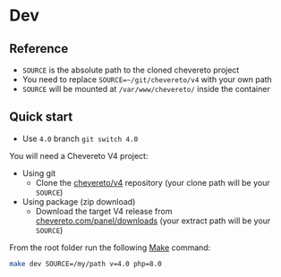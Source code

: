 # Dev

## Reference

* `SOURCE` is the absolute path to the cloned chevereto project
* You need to replace `SOURCE=~/git/chevereto/v4` with your own path
* `SOURCE` will be mounted at `/var/www/chevereto/` inside the container

## Quick start

* Use `4.0` branch `git switch 4.0`

You will need a Chevereto V4 project:

* Using git
  * Clone the [chevereto/v4](https://github.com/chevereto/v4) repository (your clone path will be your `SOURCE`)
* Using package (zip download)
  * Download the target V4 release from [chevereto.com/panel/downloads](https://chevereto.com/panel/downloads) (your extract path will be your `SOURCE`)

From the root folder run the following [Make](./MAKE.md) command:

```sh
make dev SOURCE=/my/path v=4.0 php=8.0
```
